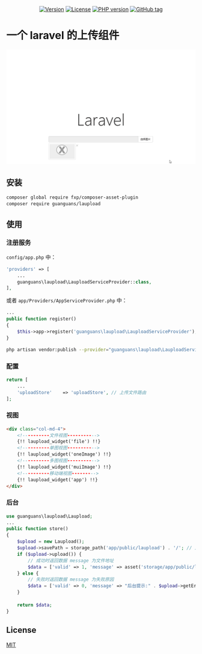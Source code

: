 <p align="center">
    <a href="https://packagist.org/packages/guanguans/laupload"><img src="https://img.shields.io/packagist/v/guanguans/laupload.svg" alt="Version"></a>
    <a href="https://packagist.org/packages/guanguans/laupload"><img src="https://img.shields.io/packagist/l/guanguans/laupload.svg" alt="License"></a>
    <a href="https://packagist.org/packages/guanguans/laupload"><img src="https://img.shields.io/packagist/php-v/guanguans/laupload.svg" alt="PHP version"></a>
    <a href="https://github.com/guanguans/laupload/tags"><img src="https://img.shields.io/github/tag/guanguans/laupload.svg" alt="GitHub tag"></a>
</p>

# 一个 laravel 的上传组件

<div align="center"><img src="./docs/demo.gif"/></div>

## 安装

``` sh
composer global require fxp/composer-asset-plugin
composer require guanguans/laupload
```

## 使用

### 注册服务

`config/app.php` 中：

``` php
'providers' => [
    ...
    guanguans\laupload\LauploadServiceProvider::class,
],
```

或者 `app/Providers/AppServiceProvider.php` 中：

``` php
...
public function register()
{
    $this->app->register('guanguans\laupload\LauploadServiceProvider');
}
```

``` sh
php artisan vendor:publish --provider="guanguans\laupload\LauploadServiceProvider"
```

### 配置

``` php
return [
    ...
    'uploadStore'    => 'uploadStore', // 上传文件路由
];
```

### 视图

``` html
<div class="col-md-4">
    <!----------文件视图----------->
    {!! laupload_widget('file') !!}
    <!----------单图视图----------->
    {!! laupload_widget('oneImage') !!}
    <!----------多图视图----------->
    {!! laupload_widget('muiImage') !!}
    <!----------移动端视图--------->
    {!! laupload_widget('app') !!}
</div>
```

### 后台

``` php
use guanguans\laupload\Laupload;
...
public function store()
{
    $upload = new Laupload();
    $upload->savePath = storage_path('app/public/laupload') . '/'; // 上传根目录
    if ($upload->upload()) {
        // 成功时返回数据 message 为文件地址
        $data = ['valid' => 1, 'message' => asset('storage/app/public/laupload/').'/'.$upload->getUploadFileInfo()[0]['savename']];
    } else {
        // 失败时返回数据 message 为失败原因
        $data = ['valid' => 0, 'message' => "后台提示:" . $upload->getErrorMsg()];
    }

    return $data;
}
```

## License

[MIT](./LICENSE)

